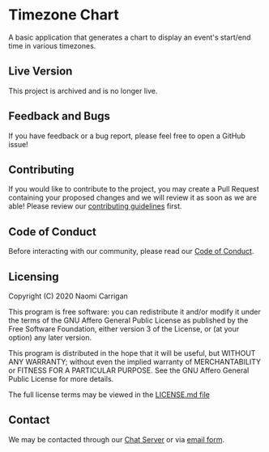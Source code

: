 # Timezone Chart

A basic application that generates a chart to display an event's start/end time in various timezones.

## Live Version

This project is archived and is no longer live.

## Feedback and Bugs

If you have feedback or a bug report, please feel free to open a GitHub issue!

## Contributing

If you would like to contribute to the project, you may create a Pull Request containing your proposed changes and we will review it as soon as we are able! Please review our [contributing guidelines](CONTRIBUTING.md) first.

## Code of Conduct

Before interacting with our community, please read our [Code of Conduct](CODE_OF_CONDUCT.md).

## Licensing

Copyright (C) 2020 Naomi Carrigan

This program is free software: you can redistribute it and/or modify it under the terms of the GNU Affero General Public License as published by the Free Software Foundation, either version 3 of the License, or (at your option) any later version.

This program is distributed in the hope that it will be useful, but WITHOUT ANY WARRANTY; without even the implied warranty of MERCHANTABILITY or FITNESS FOR A PARTICULAR PURPOSE. See the GNU Affero General Public License for more details.

The full license terms may be viewed in the [LICENSE.md file](./LICENSE.md)

## Contact

We may be contacted through our [Chat Server](http://chat.nhcarrigan.com) or via [email form](https://contact.nhcarrigan.com).

